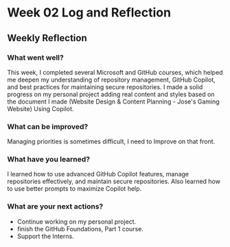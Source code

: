 # Week 02 Log and Reflection

## Weekly Reflection

### What went well?

This week, I completed several Microsoft and GitHub courses, which helped me deepen my understanding of repository management, GitHub Copilot, and best practices for maintaining secure repositories. I made a solid progress on my personal project adding real content and styles based on the document I made (Website Design & Content Planning - Jose's Gaming Website) Using Copilot.

### What can be improved?

Managing priorities is sometimes difficult, I need to Improve on that front.

### What have you learned?

I learned how to use advanced GitHub Copilot features, manage repositories effectively, and maintain secure repositories. Also learned how to use better prompts to maximize Copilot help.

### What are your next actions?

-   Continue working on my personal project.
-   finish the GitHub Foundations, Part 1 course.
-   Support the Interns.
